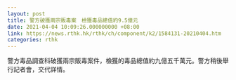 ```yaml
---
layout: post
title: 警方破獲兩宗販毒案　檢獲毒品總值約9.5億元
date: 2021-04-04 10:09:26.000000000 +08:00
link: https://news.rthk.hk/rthk/ch/component/k2/1584131-20210404.htm
categories: rthk
---
```


警方毒品調查科破獲兩宗販毒案件，檢獲的毒品總值約九億五千萬元。警方稍後舉行記者會，交代詳情。
